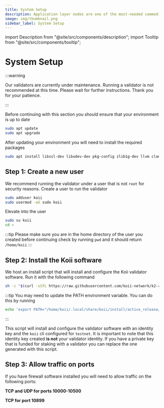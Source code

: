 ```yaml
---
title: System Setup
description: Application layer nodes are one of the most-needed commodities in Web3.
image: img/thumbnail.png
sidebar_label: System Setup
---
```


import Description from "@site/src/components/description";
import Tooltip from "@site/src/components/tooltip";

# System Setup

:::warning

Our validators are currently under maintenance. Running a validator is not recommended at this time. Please wait for further instructions. Thank you for your patience.

:::

<Description
  text="This section provides a guide for how to configure your Ubuntu system"
/>

Before continuing with this section you should ensure that your environment is up to date

```bash
sudo apt update
sudo apt upgrade
```

After updating your environment you will need to install the required packages

```bash
sudo apt install libssl-dev libudev-dev pkg-config zlib1g-dev llvm clang
```

## Step 1: Create a new user

We recommend running the validator under a user that is not `root` for security reasons. Create a user to run the validator

```bash
sudo adduser koii
sudo usermod -aG sudo koii
```

Elevate into the user

```bash
sudo su koii
cd ~
```

:::tip
Please make sure you are in the home directory of the user you created before continuing
check by running `pwd` and it should return `/home/koii`
:::


## Step 2: Install the Koii software

We host an install script that will install and configure the Koii validator software. Run it with the following command

```bash
sh -c "$(curl -sSfL https://raw.githubusercontent.com/koii-network/k2-release/master/k2-install-init_v1.14.19.sh)"
```

:::tip
You may need to update the PATH environment variable. You can do this by running 
```bash
echo 'export PATH="/home/koii/.local/share/koii/install/active_release/bin:$PATH"' >> ~/.bashrc
```
:::

This script will install and configure the validator software with an identity key and the `koii` cli configured for `testnet`. It is important to note that this identity key created **is not** your validator identity. If you have a private key that is funded for staking with a validator you can replace the one generated with this script.

## Step 3: Allow traffic on ports

If you have firewall software installed you will need to allow traffic on the following ports:

**TCP and UDP for ports 10000-10500**

**TCP for port 10899**
